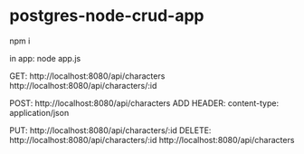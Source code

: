 # postgres-node-crud-app

npm i

in app: node app.js

GET: http://localhost:8080/api/characters
     http://localhost:8080/api/characters/:id
    
POST: http://localhost:8080/api/characters
      ADD HEADER: content-type: application/json
      
PUT: http://localhost:8080/api/characters/:id
DELETE: http://localhost:8080/api/characters/:id
        http://localhost:8080/api/characters
